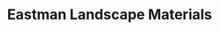 ---
title: "Eastman Landscape Materials"
url: /georges-mills/eastman-landscape-materials/
shop: Allgemein
---